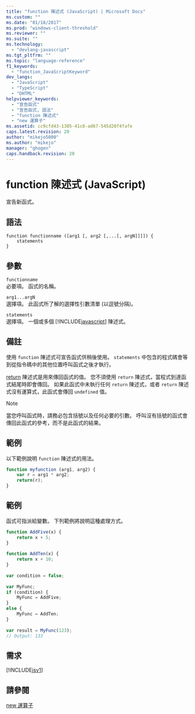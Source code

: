 ```yaml
---
title: "function 陳述式 (JavaScript) | Microsoft Docs"
ms.custom: ""
ms.date: "01/18/2017"
ms.prod: "windows-client-threshold"
ms.reviewer: ""
ms.suite: ""
ms.technology: 
  - "devlang-javascript"
ms.tgt_pltfrm: ""
ms.topic: "language-reference"
f1_keywords: 
  - "function_JavaScriptKeyword"
dev_langs: 
  - "JavaScript"
  - "TypeScript"
  - "DHTML"
helpviewer_keywords: 
  - "宣告函式"
  - "宣告函式, 語法"
  - "function 陳述式"
  - "new 運算子"
ms.assetid: cc9cfd43-1305-41c8-ad67-545d20f4fafe
caps.latest.revision: 20
author: "mikejo5000"
ms.author: "mikejo"
manager: "ghogen"
caps.handback.revision: 20
---
```

# function 陳述式 (JavaScript)
宣告新函式。  
  
## 語法  
  
```  
function functionname ([arg1 [, arg2 [,...[, argN]]]]) {  
    statements  
}   
```  
  
## 參數  
 `functionname`  
 必要項。  函式的名稱。  
  
 `arg1...argN`  
 選擇項。  此函式所了解的選擇性引數清單 \(以逗號分隔\)。  
  
 `statements`  
 選擇項。  一個或多個 [!INCLUDE[javascript](../../javascript/includes/javascript-md.md)] 陳述式。  
  
## 備註  
 使用 `function` 陳述式可宣告函式供稍後使用。  `statements` 中包含的程式碼會等到從指令碼中的其他位置呼叫函式之後才執行。  
  
 [return](../../javascript/reference/return-statement-javascript.md) 陳述式是用來傳回函式的值。  您不須使用 `return` 陳述式，當程式到達函式結尾時即會傳回。  如果此函式中未執行任何 `return` 陳述式，或者 `return` 陳述式沒有運算式，此函式會傳回 `undefined` 值。  
  
> [!NOTE]
>  當您呼叫函式時，請務必包含括號以及任何必要的引數。  呼叫沒有括號的函式會傳回此函式的參考，而不是此函式的結果。  
  
## 範例  
 以下範例說明 `function` 陳述式的用法。  
  
```javascript  
function myfunction (arg1, arg2) {  
    var r = arg1 * arg2;  
    return(r);  
}  
```  
  
## 範例  
 函式可指派給變數。  下列範例將說明這種處理方式。  
  
```javascript  
function AddFive(x) {  
    return x + 5;  
}  
  
function AddTen(x) {  
    return x + 10;  
}  
  
var condition = false;  
  
var MyFunc;  
if (condition) {  
    MyFunc = AddFive;  
}  
else {  
    MyFunc = AddTen;  
}  
  
var result = MyFunc(123);  
// Output: 133  
```  
  
## 需求  
 [!INCLUDE[jsv1](../../javascript/misc/includes/jsv1-md.md)]  
  
## 請參閱  
 [new 運算子](../../javascript/reference/new-operator-decrementjavascript.md)